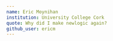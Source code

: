 ```yaml
---
name: Eric Moynihan
institution: University College Cork
quote: Why did I make newlogic again?
github_user: ericm
---
```

